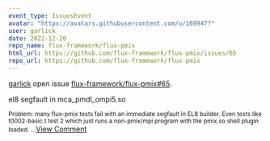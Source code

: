 ```yaml
---
event_type: IssuesEvent
avatar: "https://avatars.githubusercontent.com/u/169947?"
user: garlick
date: 2022-12-20
repo_name: flux-framework/flux-pmix
html_url: https://github.com/flux-framework/flux-pmix/issues/65
repo_url: https://github.com/flux-framework/flux-pmix
---
```


<a href='https://github.com/garlick' target='_blank'>garlick</a> open issue <a href='https://github.com/flux-framework/flux-pmix/issues/65' target='_blank'>flux-framework/flux-pmix#65</a>.

<p>el8 segfault in mca_pmdl_ompi5.so</p><small>Problem: many flux-pmix tests fail with an immediate segfault in EL8 builder.  Even tests like t0002-basic.t test 2 which just runs a non-pmix/mpi program with the pmix.so shell plugin loaded....</small><a href='https://github.com/flux-framework/flux-pmix/issues/65' target='_blank'>View Comment</a>
